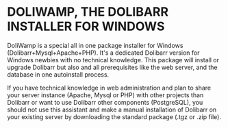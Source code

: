 # DOLIWAMP, THE DOLIBARR INSTALLER FOR WINDOWS

DoliWamp is a special all in one package installer for Windows (Dolibarr+Mysql+Apache+PHP). 
It's a dedicated Dolibarr version for Windows newbies with no technical knowledge. This package will install or upgrade Dolibarr but also and all prerequisites like the web server, and the database in one autoinstall process.

If you have technical knowledge in web administration and plan to share your server instance (Apache, Mysql or PHP) with other projects than Dolibarr or want to use Dolibarr other components (PostgreSQL), you should not use this assistant and make a manual installation of Dolibarr on your existing server by downloading the standard package (.tgz or .zip file).

